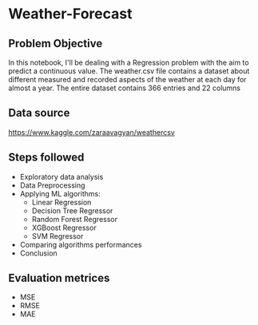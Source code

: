﻿# Weather-Forecast
 
## Problem Objective
In this notebook, I'll be dealing with a Regression problem with the aim to predict a continuous value. The weather.csv file contains a dataset about different measured and recorded aspects of the weather at each day for almost a year. The entire dataset contains 366 entries and 22 columns


## Data source
https://www.kaggle.com/zaraavagyan/weathercsv


## Steps followed 
- Exploratory data analysis
- Data Preprocessing
- Applying ML algorithms:
  - Linear Regression
  - Decision Tree Regressor
  - Random Forest Regressor
  - XGBoost Regressor
  - SVM Regressor
- Comparing algorithms performances
- Conclusion


## Evaluation metrices
- MSE
- RMSE
- MAE
